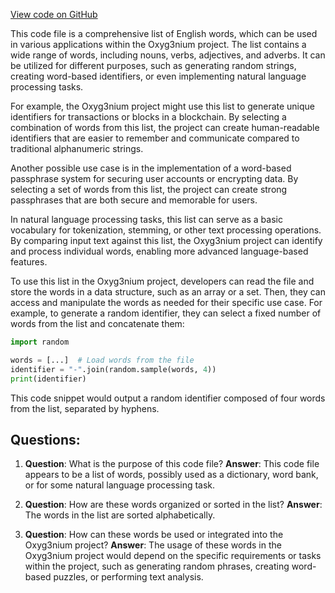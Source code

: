 [View code on GitHub](https://github.com/alephium/alephium/crypto/src/main/resources/bip39_english_wordlist.txt)

This code file is a comprehensive list of English words, which can be used in various applications within the Oxyg3nium project. The list contains a wide range of words, including nouns, verbs, adjectives, and adverbs. It can be utilized for different purposes, such as generating random strings, creating word-based identifiers, or even implementing natural language processing tasks.

For example, the Oxyg3nium project might use this list to generate unique identifiers for transactions or blocks in a blockchain. By selecting a combination of words from this list, the project can create human-readable identifiers that are easier to remember and communicate compared to traditional alphanumeric strings.

Another possible use case is in the implementation of a word-based passphrase system for securing user accounts or encrypting data. By selecting a set of words from this list, the project can create strong passphrases that are both secure and memorable for users.

In natural language processing tasks, this list can serve as a basic vocabulary for tokenization, stemming, or other text processing operations. By comparing input text against this list, the Oxyg3nium project can identify and process individual words, enabling more advanced language-based features.

To use this list in the Oxyg3nium project, developers can read the file and store the words in a data structure, such as an array or a set. Then, they can access and manipulate the words as needed for their specific use case. For example, to generate a random identifier, they can select a fixed number of words from the list and concatenate them:

```python
import random

words = [...]  # Load words from the file
identifier = "-".join(random.sample(words, 4))
print(identifier)
```

This code snippet would output a random identifier composed of four words from the list, separated by hyphens.
## Questions: 
 1. **Question**: What is the purpose of this code file?
   **Answer**: This code file appears to be a list of words, possibly used as a dictionary, word bank, or for some natural language processing task.

2. **Question**: How are these words organized or sorted in the list?
   **Answer**: The words in the list are sorted alphabetically.

3. **Question**: How can these words be used or integrated into the Oxyg3nium project?
   **Answer**: The usage of these words in the Oxyg3nium project would depend on the specific requirements or tasks within the project, such as generating random phrases, creating word-based puzzles, or performing text analysis.